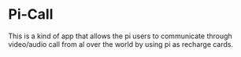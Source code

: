 # Pi-Call
This is a kind of app that allows the pi users to communicate through video/audio call from al over the world by using pi as recharge cards.
